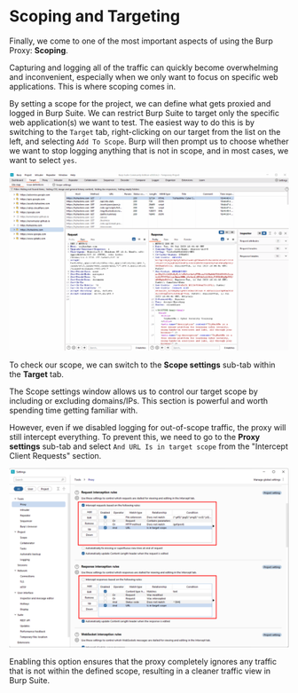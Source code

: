 # Scoping and Targeting

Finally, we come to one of the most important aspects of using the Burp <span style="color: inherit;">Proxy</span>: **Scoping**.

Capturing and logging all of the traffic can quickly become overwhelming and inconvenient, especially when we only want to focus on specific web applications. This is where scoping comes in.

By setting a scope for the project, we can define what gets proxied and logged in <span style="color: inherit;">Burp Suite</span>. We can restrict <span style="color: inherit;">Burp Suite</span> to target only the specific web application(s) we want to test. The easiest way to do this is by switching to the `Target` tab, right-clicking on our target from the list on the left, and selecting `Add To Scope`. Burp will then prompt us to choose whether we want to stop logging anything that is not in scope, and in most cases, we want to select `yes`.

![](../../_resources/5db0a2b0597830ae32aaaf9b80d73187.gif)

To check our scope, we can switch to the **Scope settings** sub-tab within the **Target** tab.

The Scope settings window allows us to control our target scope by including or excluding domains/<span style="color: inherit;">IPs</span>. This section is powerful and worth spending time getting familiar with.

However, even if we disabled logging for out-of-scope traffic, the <span style="color: inherit;">proxy</span> will still intercept everything. To prevent this, we need to go to the **<span style="color: inherit;">Proxy</span> settings** sub-tab and select `And URL Is in target scope` from the "Intercept Client Requests" section.

![](../../_resources/97db105960dfe71e42855461e3ef0de2.png)

Enabling this option ensures that the <span style="color: inherit;">proxy</span> completely ignores any traffic that is not within the defined scope, resulting in a cleaner traffic view in <span style="color: inherit;">Burp Suite</span>.